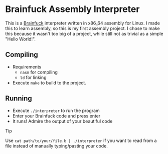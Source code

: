 # Brainfuck Assembly Interpreter

This is a [Brainfuck](https://en.wikipedia.org/wiki/Brainfuck) interpreter written in x86_64 assembly for Linux. I made this to learn assembly, so this is my first assembly project. I chose to make this because it wasn't too big of a project, while still not as trivial as a simple "Hello World!".


## Compiling

- Requirements
  - `nasm` for compiling
  - `ld` for linking
- Execute `make` to build to the project.


## Running

- Execute `./interpreter` to run the program
- Enter your Brainfuck code and press enter
- It runs! Admire the output of your beautiful code

> [!TIP]
> Use `cat path/to/your/file.b | ./interpreter` if you want to read from a file instead of manually typing/pasting your code.
